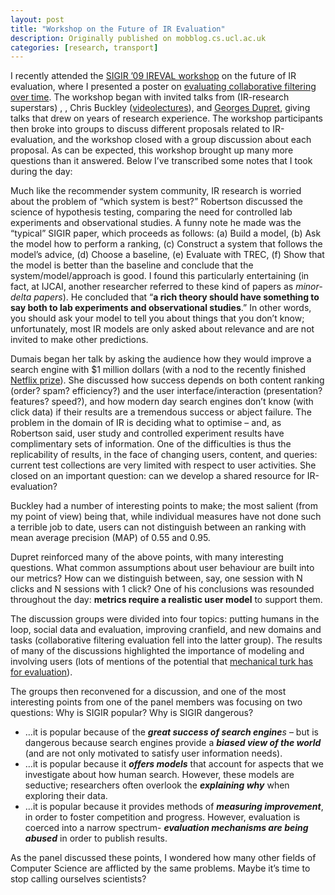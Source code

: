 ```yaml
---
layout: post
title: "Workshop on the Future of IR Evaluation"
description: Originally published on mobblog.cs.ucl.ac.uk
categories: [research, transport]
---
```


I recently attended the <a href="http://staff.science.uva.nl/~kamps/ireval/">SIGIR &#8217;09 IREVAL workshop</a> on the future of IR evaluation, where I presented a poster on <a href="http://www.cs.ucl.ac.uk/staff/n.lathia/publications/sigir09_ireval.html">evaluating collaborative filtering over time</a>. The workshop began with invited talks from (IR-research superstars) , , Chris Buckley (<a href="http://videolectures.net/chris_buckley/">videolectures</a>), and <a href="http://labs.yahoo.com/user/154">Georges Dupret</a>, giving talks that drew on years of research experience. The workshop participants then broke into groups to discuss different proposals related to IR-evaluation, and the workshop closed with a group discussion about each proposal. As can be expected, this workshop brought up many more questions than it answered. Below I&#8217;ve transcribed some notes that I took during the day:</p>
<p><span id="more-891"></span></p>
<p>Much like the recommender system community, IR research is worried about the problem of &#8220;which system is best?&#8221; Robertson discussed the science of hypothesis testing, comparing the need for controlled lab experiments and observational studies. A funny note he made was the &#8220;typical&#8221; SIGIR paper, which proceeds as follows: (a) Build a model, (b) Ask the model how to perform a ranking, (c) Construct a system that follows the model&#8217;s advice, (d) Choose a baseline, (e) Evaluate with TREC, (f) Show that the model is better than the baseline and conclude that the system/model/approach is good. I found this particularly entertaining (in fact, at IJCAI, another researcher referred to these kind of papers as <em>minor-delta papers</em>). He concluded that &#8220;<strong>a rich theory should have something to say both to lab experiments and observational studies</strong>.&#8221; In other words, you should ask your model to tell you about things that you don&#8217;t know; unfortunately, most IR models are only asked about relevance and are not invited to make other predictions.</p>
<p>Dumais began her talk by asking the audience how they would improve a search engine with $1 million dollars (with a nod to the recently finished <a href="http://mobblog.cs.ucl.ac.uk/2009/06/30/discussing-the-netflix-prize/">Netflix prize</a>). She discussed how success depends on both content ranking (order? spam? efficiency?) and the user interface/interaction (presentation? features? speed?), and how modern day <span><span>search engines don&#8217;t know (with click data) if their results are a tremendous success or abject failure. </span></span>The problem in the domain of IR is deciding what to optimise &#8211; and, as Robertson said, user study and controlled experiment results have complimentary sets of information. One of the difficulties is thus the replicability of results, in the face of changing users, content, and queries: current test collections are very limited with respect to user activities. She closed on an important question: can we develop a shared resource for IR-evaluation?</p>
<p>Buckley had a number of interesting points to make; the most salient (from my point of view) being that, while individual measures have not done such a terrible job to date, users can not distinguish between an ranking with mean average precision (MAP) of 0.55 and 0.95.</p>
<p>Dupret reinforced many of the above points, with many interesting questions. What common assumptions about user behaviour are built into our metrics? How can we distinguish between, say, one session with N clicks and N sessions with 1 click? One of his conclusions was resounded throughout the day: <strong>metrics require a realistic user model</strong> to support them.</p>
<p>The discussion groups were divided into four topics: putting humans in the loop, social data and evaluation, improving cranfield, and new domains and tasks (collaborative filtering evaluation fell into the latter group). The results of many of the discussions highlighted the importance of modeling and involving users (lots of mentions of the potential that <a href="http://mobblog.cs.ucl.ac.uk/2009/02/10/crowdsourcing-user-studies-with-mechanical-turk/">mechanical turk has for evaluation</a>).</p>
<p>The groups then reconvened for a discussion, and one of the most interesting points from one of the panel members was focusing on two questions: Why is SIGIR popular? Why is SIGIR dangerous?</p>
<ul>
<li>&#8230;it is popular because of the <em><strong>great success of search engine</strong>s</em> &#8211; but is dangerous because search engines provide a<em> <strong>biased view of the world</strong></em> (and are not only motivated to satisfy user information needs).</li>
<li>&#8230;it is popular because it <strong><em>offers models</em></strong> that account for aspects that we investigate about how human search. However, these models are seductive; researchers often overlook the <strong><em>explaining why</em></strong> when exploring their data.</li>
<li>&#8230;it is popular because it provides methods of <strong><em>measuring improvement</em></strong>, in order to foster competition and progress. However, evaluation is coerced into a narrow spectrum- <strong><em>evaluation mechanisms are being abused</em></strong> in order to publish results.</li>
</ul>
<p>As the panel discussed these points, I wondered how many other fields of Computer Science are afflicted by the same problems. Maybe it&#8217;s time to stop calling ourselves scientists?</p>

